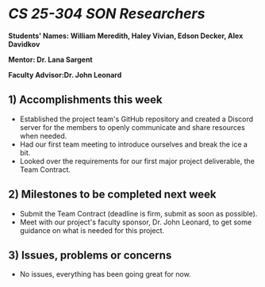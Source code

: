 # *CS 25-304 SON Researchers*

**Students' Names: William Meredith, Haley Vivian, Edson Decker, Alex Davidkov**

**Mentor: Dr. Lana Sargent**

**Faculty Advisor:Dr. John Leonard**

## 1) Accomplishments this week ##
   - Established the project team's GitHub repository and created a Discord server for the members to openly communicate and share resources when needed.
   - Had our first team meeting to introduce ourselves and break the ice a bit.
   - Looked over the requirements for our first major project deliverable, the Team Contract.

## 2) Milestones to be completed next week ##
   - Submit the Team Contract (deadline is firm, submit as soon as possible).
   - Meet with our project's faculty sponsor, Dr. John Leonard, to get some guidance on what is needed for this project.

## 3) Issues, problems or concerns ##
   - No issues, everything has been going great for now.
   


